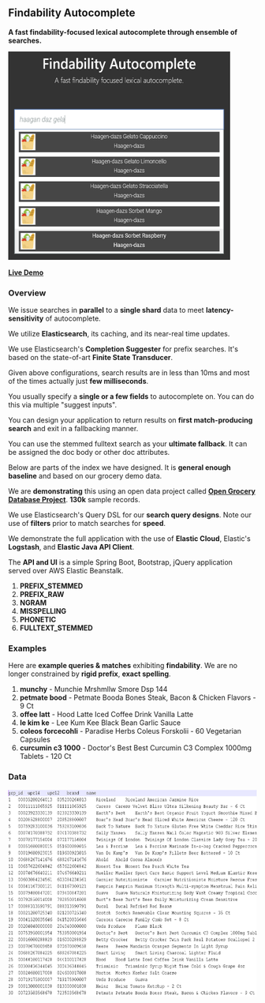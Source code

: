 ## Findability Autocomplete 

**A fast findability-focused lexical autocomplete through ensemble of searches.**

<img src="https://github.com/pinoystartup/findability-autocomplete/blob/master/06_diagrams/findability_autocomplete_view.png" width="450" height="422">

[**Live Demo**](http://searchai.us-west-1.elasticbeanstalk.com/)

### Overview

We issue searches in **parallel** to a **single shard** data to meet **latency-sensitivity** of autocomplete.

We utilize **Elasticsearch**, its caching, and its near-real time updates.

We use Elasticsearch's **Completion Suggester** for prefix searches. It's based on the state-of-art **Finite State Transducer**.

Given above configurations, search results are in less than 10ms and most of the times actually just **few milliseconds**.

You usually specify a **single or a few fields** to autocomplete on. You can do this via multiple "suggest inputs".

You can design your application to return results on **first match-producing search** and exit in a fallbacking manner.

You can use the stemmed fulltext search as your **ultimate fallback**. It can be assigned the doc body or other doc attributes.

Below are parts of the index we have designed. It is **general enough baseline** and based on our grocery demo data.

We are **demonstrating** this using an open data project called [**Open Grocery Database Project**](http://www.grocery.com/open-grocery-database-project/). **130k** sample records.

We use Elasticsearch's Query DSL for our **search query designs**. Note our use of **filters** prior to match searches for **speed**.

We demonstrate the full application with the use of **Elastic Cloud**, Elastic's **Logstash**, and **Elastic Java API Client**.

The **API and UI** is a simple Spring Boot, Bootstrap, jQuery application served over AWS Elastic Beanstalk.

1. **PREFIX_STEMMED**
1. **PREFIX_RAW**
1. **NGRAM**
1. **MISSPELLING**
1. **PHONETIC**
1. **FULLTEXT_STEMMED**

### Examples

Here are **example queries & matches** exhibiting **findability**. We are no longer constrained by **rigid prefix**, **exact spelling**.

1. **munchy** - Munchie Mrshmllw Smore Dsp 144
1. **petmate bood** - Petmate Booda Bones Steak, Bacon & Chicken Flavors - 9 Ct
1. **offee latt** - Hood Latte Iced Coffee Drink Vanilla Latte
1. **le kim ke** - Lee Kum Kee Black Bean Garlic Sauce
1. **coleos forcecohli** - Paradise Herbs Coleus Forskolii - 60 Vegetarian Capsules
1. **curcumin c3 1000** - Doctor's Best Best Curcumin C3 Complex 1000mg Tablets - 120 Ct

### Data

<img src="https://github.com/pinoystartup/findability-autocomplete/blob/master/06_diagrams/grocery_data_view.png" width="611" height="418">

